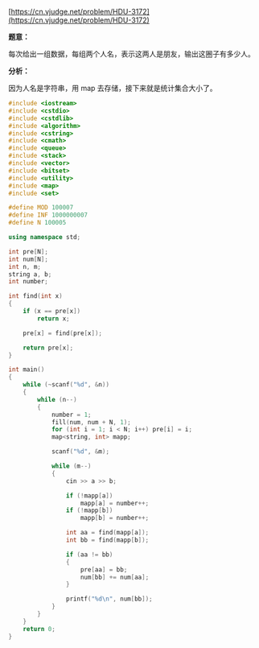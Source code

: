 [https://cn.vjudge.net/problem/HDU-3172](https://cn.vjudge.net/problem/HDU-3172)

**题意：**

每次给出一组数据，每组两个人名，表示这两人是朋友，输出这圈子有多少人。

**分析：**

因为人名是字符串，用 map 去存储，接下来就是统计集合大小了。

```c++
#include <iostream>
#include <cstdio>
#include <cstdlib>
#include <algorithm>
#include <cstring>
#include <cmath>
#include <queue>
#include <stack>
#include <vector>
#include <bitset>
#include <utility>
#include <map>
#include <set>

#define MOD 100007
#define INF 1000000007
#define N 100005

using namespace std;

int pre[N];
int num[N];
int n, m;
string a, b;
int number;

int find(int x)
{
	if (x == pre[x])
		return x;

	pre[x] = find(pre[x]);

	return pre[x];
}

int main()
{
	while (~scanf("%d", &n))
	{
		while (n--)
		{
			number = 1;
			fill(num, num + N, 1);
			for (int i = 1; i < N; i++) pre[i] = i;
			map<string, int> mapp;

			scanf("%d", &m);

			while (m--)
			{
				cin >> a >> b;

				if (!mapp[a])
					mapp[a] = number++;
				if (!mapp[b])
					mapp[b] = number++;

				int aa = find(mapp[a]);
				int bb = find(mapp[b]);

				if (aa != bb)
				{
					pre[aa] = bb;
					num[bb] += num[aa];
				}

				printf("%d\n", num[bb]);
			}
		}
	}
	return 0;
}

```
